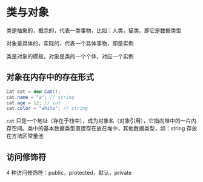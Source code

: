 # 类与对象

类是抽象的，概念的，代表一类事物，比如：人类，猫类。即它是数据类型

对象是具体的，实际的，代表一个具体事物，即是实例

类是对象的模板，对象是类的一个个体，对应一个实例

## 对象在内存中的存在形式

```java
Cat cat = new Cat();
cat.name = "a"; // string
cat.age = 12; // int
cat.color = "white"; // string
```

`cat` 只是一个地址（存在于栈中），成为对象名（对象引用），它指向堆中的一片内存空间。类中的基本数据类型直接存在放在堆中，其他数据类型，如：string 存放在方法区常量池

## 访问修饰符

4 种访问修饰符：public，protected，默认，private


